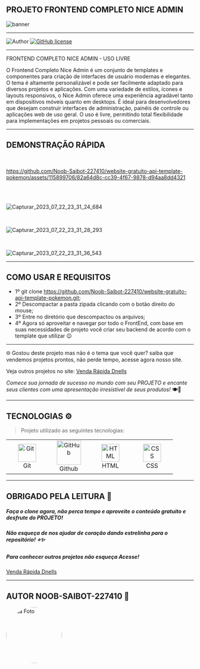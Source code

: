 ## **PROJETO FRONTEND COMPLETO NICE ADMIN**

![banner](https://github.com/Noob-Saibot-227410/website-gratuito-api-template-pokemon/assets/115899706/278895ca-ca46-41b3-bbd7-dbabb60993a7)


<hr>

![Author](https://img.shields.io/badge/author-%40NOOB_SAIBOT_22742410-blue.svg)
[![GitHub license](https://img.shields.io/github/license/nauvalazhar/my-login.svg)](https://github.com/nauvalazhar/my-login/blob/master/LICENSE)


<hr>

FRONTEND COMPLETO NICE ADMIN - USO LIVRE

O Frontend Completo Nice Admin é um conjunto de templates e componentes para criação de interfaces de usuário modernas e elegantes. O tema é altamente personalizável e pode ser facilmente adaptado para diversos projetos e aplicações. Com uma variedade de estilos, ícones e layouts responsivos, o Nice Admin oferece uma experiência agradável tanto em dispositivos móveis quanto em desktops. É ideal para desenvolvedores que desejam construir interfaces de administração, painéis de controle ou aplicações web de uso geral. O uso é livre, permitindo total flexibilidade para implementações em projetos pessoais ou comerciais.

<hr>

## **DEMONSTRAÇÃO RÁPIDA**

<br>

https://github.com/Noob-Saibot-227410/website-gratuito-api-template-pokemon/assets/115899706/82a64d8c-cc39-4f67-9878-d94aa8dd4321


<br>

<br>

![Capturar_2023_07_22_23_31_24_684](https://github.com/Noob-Saibot-227410/website-gratuito-api-template-pokemon/assets/115899706/c335fa9a-81f2-42de-86dd-dfa4bf4fc8b3)

<br>

![Capturar_2023_07_22_23_31_28_293](https://github.com/Noob-Saibot-227410/website-gratuito-api-template-pokemon/assets/115899706/c7937536-c02c-4073-920c-08ecfc5c0bfd)

<br>

![Capturar_2023_07_22_23_31_36_543](https://github.com/Noob-Saibot-227410/website-gratuito-api-template-pokemon/assets/115899706/e8c9beb3-36a2-4a96-a908-8332d0fec261)

<hr>

## **COMO USAR E REQUISITOS**

- 1º git clone https://github.com/Noob-Saibot-227410/website-gratuito-api-template-pokemon.git;
- 2º Descompactar a pasta zipada clicando com o botão direito do mouse;
- 3º Entre no diretório que descompactou os arquivos;
- 4º Agora só aproveitar e navegar por todo o FrontEnd, com base em suas necessidades de projeto você criar seu backend de acordo com o template que utilizar 😉

<hr>

🌐 Gostou deste projeto mas não é o tema que você quer? saiba que vendemos projetos prontos, não perde tempo, acesse agora nosso site.

<p> Veja outros projetos no site: <a href = https://venda-rapida-dnells.web.app/ target="_blank"> Venda Rápida Dnells</a> <p>

*Comece sua jornada de sucesso no mundo com seu PROJETO e encante seus clientes com uma apresentação irresistível de seus produtos!* 🍽️🎉

<hr>

## TECNOLOGIAS ⚙️

> Projeto utilizado as seguintes tecnologias:

<table>
  <tr>
    <td align="center" width="96">
      <img src="https://user-images.githubusercontent.com/25181517/192108372-f71d70ac-7ae6-4c0d-8395-51d8870c2ef0.png" width="48" height="48" alt="Git" />
      <br>Git
    </td>
    <td align="center" width="96">
      <img src="https://techstack-generator.vercel.app/github-icon.svg" width="65" height="65" alt="GitHub" />
      <br>Github
    </td>
    <td align="center" width="96">
      <img src="https://skillicons.dev/icons?i=html" width="48" height="48" alt="HTML" />
      <br>HTML
    </td>
    <td align="center" width="96">
      <img src="https://skillicons.dev/icons?i=css" width="48" height="48" alt="CSS" />
      <br>CSS
    </td>
  </tr>
</table>
 
 <hr>

## OBRIGADO PELA LEITURA 📒

##### Faça o clone agora, não perca tempo e aproveite o conteúdo gratuito e desfrute do PROJETO!

##### Não esqueça de nos ajudar de coração dando estrelinha para o repositório! ⭐✨

##### Para conhecer outros projetos não esqueça Acesse!

<a href = https://venda-rapida-dnells.web.app/ target="_blank"> Venda Rápida Dnells</a>

<hr>

## AUTOR NOOB-SAIBOT-227410 📒

<div style="width: 150px; height: 150px; border-radius: 50%; overflow: hidden;">
  <img src="https://github.com/Noob-Saibot-227410/ProgDev/assets/115899706/79d2c073-9f0d-470e-bfa5-0b0642c1ef9a.png" alt="Sua Foto" style="width: 100%; height: 100%; object-fit: cover;">
</div>
